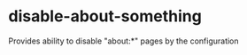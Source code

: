 disable-about-something
=======================

Provides ability to disable "about:*" pages by the configuration

